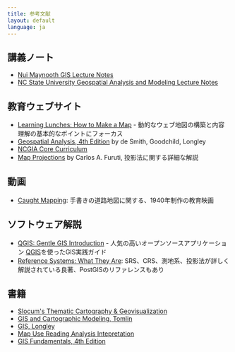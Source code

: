 ```yaml
---
title: 参考文献
layout: default
language: ja
---
```


## 講義ノート

* [Nui Maynooth GIS Lecture Notes](http://www.nuim.ie/staff/dpringle/gis/lectures.shtml)
* [NC State University Geospatial Analysis and Modeling Lecture Notes](http://courses.ncsu.edu/mea582/common/GIS_anal_lecture/GIS_Anal_Lectall.html)

## 教育ウェブサイト

* [Learning Lunches: How to Make a Map](https://github.com/veltman/learninglunches/tree/master/maps) - 動的なウェブ地図の構築と内容理解の基本的なポイントにフォーカス
* [Geospatial Analysis, 4th Edition](http://www.spatialanalysisonline.com/HTML/index.html) by de Smith, Goodchild, Longley
* [NCGIA Core Curriculum](http://www.geog.ubc.ca/courses/klink/gis.notes/ncgia/toc.html)
* [Map Projections](http://www.progonos.com/furuti/MapProj/Normal/TOC/cartTOC.html) by Carlos A. Furuti, 投影法に関する詳細な解説

## 動画

* [Caught Mapping](https://archive.org/details/CaughtMa1940): 手書きの道路地図に関する、1940年制作の教育映画

## ソフトウェア解説

* [QGIS: Gentle GIS Introduction](http://docs.qgis.org/2.2/en/docs/gentle_gis_introduction/index.html) - 人気の高いオープンソースアプリケーション [QGIS](http://qgis.org/en/site/)を使ったGIS実践ガイド
* [Reference Systems: What They Are](https://weblogs.java.net/blog/manningpubs/archive/2013/02/13/spatial-reference-system-what-it): SRS、CRS、測地系、投影法が詳しく解説されている良著、PostGISのリファレンスもあり

## 書籍

* [Slocum's Thematic Cartography & Geovisualization](http://www.amazon.com/Thematic-Cartography-Geovisualization-3rd-Edition/dp/0132298341)
* [GIS and Cartographic Modeling, Tomlin](http://www.amazon.com/GIS-Cartographic-Modeling-Dana-Tomlin/dp/158948309X)
* [GIS, Longley](http://www.amazon.com/Geographic-Information-Systems-Science-Longley/dp/0470721448)
* [Map Use Reading Analysis Intepretation](http://www.amazon.com/Map-Use-Reading-Analysis-Interpretation/dp/1589482794)
* [GIS Fundamentals, 4th Edition](http://www.paulbolstad.net/gisbook.html)
